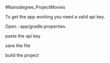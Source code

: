 #Nanodegree_ProjectMovies

To get the app working you need a valid api key.

Open : app/gradle.properties.

paste the api key

save the file

build the project
